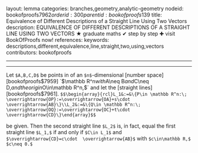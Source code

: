 layout: lemma
categories: branches,geometry,analytic-geometry
nodeid: bookofproofs$7962
orderid: 300
parentid: bookofproofs$139
title: Equivalence of Different Descriptions of a Straight Line Using Two Vectors
description: EQUIVALENCE OF DIFFERENT DESCRIPTIONS OF A STRAIGHT LINE USING TWO VECTORS &#9733; graduate maths &#10004; step by step &#10010; visit BookOfProofs now!
references: 
keywords: descriptions,different,equivalence,line,straight,two,using,vectors
contributors: bookofproofs

---


---

Let `$A,B,C,D$` be points in of an `$n$`-dimensional [number space][bookofproofs$7959] `$\mathbb R^n$` with `$A\neq B$` and `$C\neq D,$` and the origin `$O\in\mathbb R^n,$` and let the [straight lines][bookofproofs$7961].
`$$\begin{array}{rcl}L_1&:=&\{P\in \mathbb R^n:\; \overrightarrow{OP}:=\overrightarrow{OA}+s\cdot \overrightarrow{AB}\}\\L_2&:=&\{Q\in \mathbb R^n:\; \overrightarrow{OQ}:=\overrightarrow{OC}+t\cdot \overrightarrow{CD}\}\end{array}$$`

be given. Then the second straight line `$L_2$` is, in fact, equal the first straight line `$L_1,$` if and only if `$C\in L_1$` and `$\overrightarrow{CD}=c\cdot  \overrightarrow{AB}$` with `$c\in\mathbb R,$` `$c\neq 0.$`
